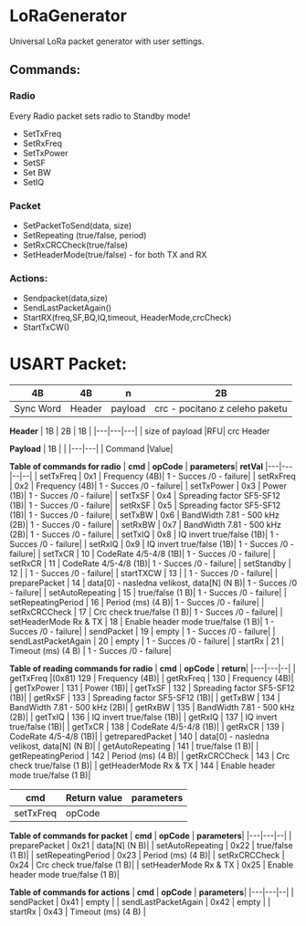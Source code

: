 # LoRaGenerator
Universal  LoRa packet generator with user settings.

## Commands:
### Radio
Every Radio packet sets radio to Standby mode!
- SetTxFreq
- SetRxFreq
- SetTxPower
- SetSF
- Set BW
- SetIQ
### Packet
- SetPacketToSend(data, size)
- SetRepeating (true/false, period)
- SetRxCRCCheck(true/false)
- SetHeaderMode(true/false) - for both TX and RX

### Actions:
- Sendpacket(data,size)
- SendLastPacketAgain()
- StartRX(freq,SF,BQ,IQ,timeout, HeaderMode,crcCheck)
- StartTxCW()


# USART Packet:

| 4B  |  4B  |  n |  2B |
|---|---|---|---|
| Sync Word  |Header|  payload |  crc - pocitano z celeho paketu |

**Header**
| 1B  |  2B | 1B  | 
|---|---|---|
| size of payload  |RFU| crc Header  

**Payload**
| 1B  |   | 
|---|---|
| Command  |Value|   

**Table of commands for radio**
| **cmd**  | **opCode**  | **parameters**|  **retVal**
|---|---|--|--|
| setTxFreq  | 0x1  |   Frequency (4B)| 1 - Succes /0 - failure|
| setRxFreq  | 0x2  |   Frequency (4B)| 1 - Succes /0 - failure|
| setTxPower  | 0x3  |   Power (1B)| 1 - Succes /0 - failure|
| setTxSF  | 0x4  |  Spreading factor SF5-SF12 (1B)| 1 - Succes /0 - failure|
| setRxSF  | 0x5  |  Spreading factor SF5-SF12 (1B)| 1 - Succes /0 - failure|
| setTxBW  | 0x6  |   BandWidth 7.81 - 500 kHz (2B)| 1 - Succes /0 - failure|
| setRxBW  | 0x7  |   BandWidth 7.81 - 500 kHz (2B)| 1 - Succes /0 - failure|
| setTxIQ  | 0x8  |   IQ invert true/false (1B)| 1 - Succes /0 - failure|
| setRxIQ  | 0x9  |   IQ invert true/false (1B)| 1 - Succes /0 - failure|
| setTxCR  | 10  |   CodeRate 4/5-4/8 (1B)| 1 - Succes /0 - failure|
| setRxCR  | 11  |   CodeRate 4/5-4/8 (1B)| 1 - Succes /0 - failure|
| setStandby  | 12  |  | 1 - Succes /0 - failure|
| startTXCW  | 13  |  | 1 - Succes /0 - failure|
| preparePacket  | 14  | data[0] - nasledna velikost,  data[N] (N B)| 1 - Succes /0 - failure|
| setAutoRepeating  | 15  |   true/false (1 B)| 1 - Succes /0 - failure|
| setRepeatingPeriod  | 16  |   Period (ms) (4 B)| 1 - Succes /0 - failure|
| setRxCRCCheck  | 17  |   Crc check true/false (1 B)| 1 - Succes /0 - failure|
| setHeaderMode Rx & TX | 18  |   Enable header mode true/false (1 B)| 1 - Succes /0 - failure|
| sendPacket  | 19 |   empty | 1 - Succes /0 - failure|
| sendLastPacketAgain  | 20  |   empty | 1 - Succes /0 - failure|
| startRx  | 21  |   Timeout (ms) (4 B) | 1 - Succes /0 - failure|

**Table of reading commands for radio**
| **cmd**  | **opCode**  | **return**| 
|---|---|--|
| getTxFreq  |(0x81) 129  |   Frequency (4B)|
| getRxFreq  | 130  |   Frequency (4B)| 
| getTxPower  | 131  |   Power (1B)|
| getTxSF  |  132 |  Spreading factor SF5-SF12 (1B)| 
| getRxSF  | 133  |  Spreading factor SF5-SF12 (1B)| 
| getTxBW  | 134  |   BandWidth 7.81 - 500 kHz (2B)| 
| getRxBW  | 135  |   BandWidth 7.81 - 500 kHz (2B)| 
| getTxIQ  | 136  |   IQ invert true/false (1B)| 
| getRxIQ  | 137  |   IQ invert true/false (1B)| 
| getTxCR  | 138  |   CodeRate 4/5-4/8 (1B)| 
| getRxCR  | 139  |   CodeRate 4/5-4/8 (1B)| 
| getreparedPacket  | 140  | data[0] - nasledna velikost,  data[N] (N B)| 
| getAutoRepeating  | 141  |   true/false (1 B)| 
| getRepeatingPeriod  | 142  |   Period (ms) (4 B)| 
| getRxCRCCheck  | 143  |   Crc check true/false (1 B)|
| getHeaderMode Rx & TX | 144  |   Enable header mode true/false (1 B)| 



| **cmd**  | **Return value**  | **parameters**| 
|---|---|--|
| setTxFreq  | opCode  |  |


**Table of commands for packet**
| **cmd**  | **opCode**  | **parameters**| 
|---|---|--|
| preparePacket  | 0x21  |   data[N] (N B)|
| setAutoRepeating  | 0x22  |   true/false (1 B)|
| setRepeatingPeriod  | 0x23  |   Period (ms) (4 B)|
| setRxCRCCheck  | 0x24  |   Crc check true/false (1 B)|
| setHeaderMode Rx & TX | 0x25  |   Enable header mode true/false (1 B)|

**Table of commands for actions**
| **cmd**  | **opCode**  | **parameters**| 
|---|---|--|
| sendPacket  | 0x41  |   empty |
| sendLastPacketAgain  | 0x42  |   empty |
| startRx  | 0x43  |   Timeout (ms) (4 B) |

